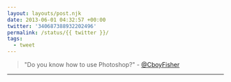 ```yaml
---
layout: layouts/post.njk
date: 2013-06-01 04:32:57 +00:00
twitter: '340687388932202496'
permalink: /status/{{ twitter }}/
tags: 
  - tweet
---
```


> "Do you know how to use Photoshop?" - [@CboyFisher](https://twitter.com/CboyFisher)

---
